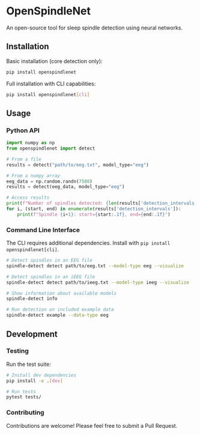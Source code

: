 # OpenSpindleNet

An open-source tool for sleep spindle detection using neural networks.

## Installation

Basic installation (core detection only):
```bash
pip install openspindlenet
```

Full installation with CLI capabilities:
```bash
pip install openspindlenet[cli]
```

## Usage

### Python API

```python
import numpy as np
from openspindlenet import detect

# From a file
results = detect("path/to/eeg.txt", model_type="eeg")

# From a numpy array
eeg_data = np.random.randn(7500)
results = detect(eeg_data, model_type="eeg")

# Access results
print(f"Number of spindles detected: {len(results['detection_intervals'])}")
for i, (start, end) in enumerate(results['detection_intervals']):
    print(f"Spindle {i+1}: start={start:.1f}, end={end:.1f}")
```

### Command Line Interface

The CLI requires additional dependencies. Install with `pip install openspindlenet[cli]`.

```bash
# Detect spindles in an EEG file
spindle-detect detect path/to/eeg.txt --model-type eeg --visualize

# Detect spindles in an iEEG file
spindle-detect detect path/to/ieeg.txt --model-type ieeg --visualize

# Show information about available models
spindle-detect info

# Run detection on included example data
spindle-detect example --data-type eeg
```

## Development

### Testing

Run the test suite:
```bash
# Install dev dependencies
pip install -e .[dev]

# Run tests
pytest tests/
```

### Contributing

Contributions are welcome! Please feel free to submit a Pull Request.
